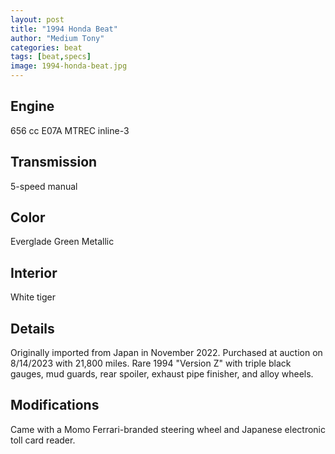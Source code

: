```yaml
---
layout: post
title: "1994 Honda Beat"
author: "Medium Tony"
categories: beat
tags: [beat,specs]
image: 1994-honda-beat.jpg
---
```

## Engine
656 cc E07A MTREC inline-3

## Transmission
5-speed manual

## Color
Everglade Green Metallic

## Interior
White tiger

## Details
Originally imported from Japan in November 2022. Purchased at auction on 8/14/2023 with 21,800 miles. Rare 1994 "Version Z" with triple black gauges, mud guards, rear spoiler, exhaust pipe finisher, and alloy wheels.

## Modifications
Came with a Momo Ferrari-branded steering wheel and Japanese electronic toll card reader.

